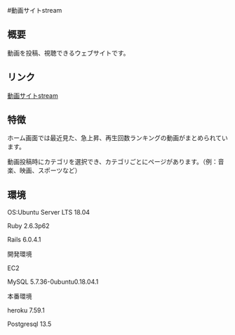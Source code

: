 #動画サイトstream

## 概要

[](https://github.com/TakafumiJoko/stream/blob/master/app/assets/images/README%E7%94%BB%E5%83%8F.png)

動画を投稿、視聴できるウェブサイトです。

## リンク

[動画サイトstream](https://streamingsite.herokuapp.com/)

## 特徴
ホーム画面では最近見た、急上昇、再生回数ランキングの動画がまとめられています。

動画投稿時にカテゴリを選択でき、カテゴリごとにページがあります。（例：音楽、映画、スポーツなど）

## 環境
OS:Ubuntu Server LTS 18.04

Ruby 2.6.3p62

Rails 6.0.4.1

開発環境

EC2

MySQL 5.7.36-0ubuntu0.18.04.1

本番環境

heroku 7.59.1

Postgresql 13.5

